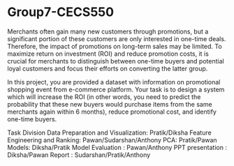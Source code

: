 # Group7-CECS550
Merchants often gain many new customers through promotions, but a significant portion of these customers are only interested in one-time deals. Therefore, the impact of promotions on long-term sales may be limited. To maximize return on investment (ROI) and reduce promotion costs, it is crucial for merchants to distinguish between one-time buyers and potential loyal customers and focus their efforts on converting the latter group.

In this project, you are provided a dataset with information on promotional shopping event from e-commerce platform. Your task is to design a system which will increase the ROI (in other words, you need to predict the probability that these new buyers would purchase items from the same merchants again within 6 months), reduce promotional cost, and identify one-time buyers. 

Task Division
Data Preparation and Visualization: Pratik/Diksha
Feature Engineering and Ranking: Pawan/Sudarshan/Anthony
PCA: Pratik/Pawan
Models: Diksha/Pratik
Model Evaluation : Pawan/Anthony
PPT presentation : Diksha/Pawan
Report : Sudarshan/Pratik/Anthony
